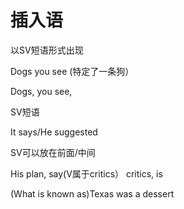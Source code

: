# 插入语

以SV短语形式出现

Dogs you see (特定了一条狗）

Dogs, you see, 

SV短语

It says/He suggested

SV可以放在前面/中间

His plan, say(V属于critics） critics, is

(What is known as)Texas was a dessert

